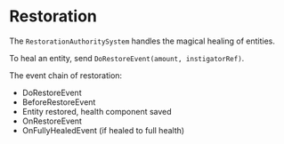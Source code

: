 # Restoration

The `RestorationAuthoritySystem` handles the magical healing of entities.

To heal an entity, send `DoRestoreEvent(amount, instigatorRef)`. 

The event chain of restoration:

* DoRestoreEvent
* BeforeRestoreEvent 
* Entity restored, health component saved
* OnRestoreEvent
* OnFullyHealedEvent (if healed to full health)